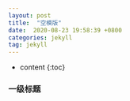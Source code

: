 ```yaml
---
layout: post
title:  "空模版"
date:  2020-08-23 19:58:39 +0800 
categories: jekyll
tag: jekyll
---
```



* content
{:toc}


### 一级标题 
